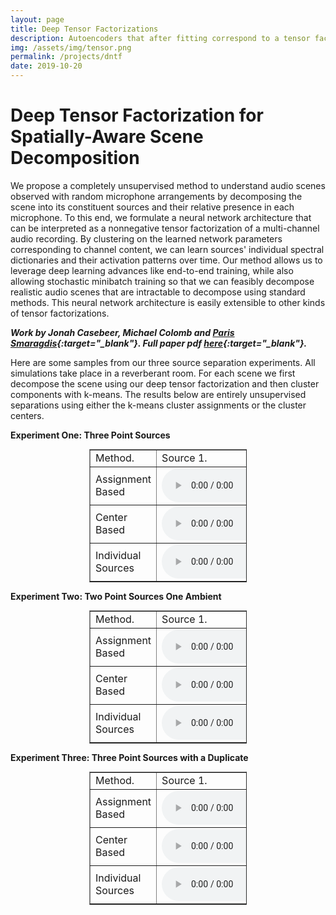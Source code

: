 ```yaml
---
layout: page
title: Deep Tensor Factorizations
description: Autoencoders that after fitting correspond to a tensor factorization.
img: /assets/img/tensor.png
permalink: /projects/dntf
date: 2019-10-20
---
```

Deep Tensor Factorization for Spatially-Aware Scene Decomposition
====================
We propose a completely unsupervised method to understand audio scenes observed with random microphone arrangements by decomposing the scene into its constituent sources and their relative presence in each microphone. To this end, we formulate a neural network architecture that can be interpreted as a nonnegative tensor factorization of a multi-channel audio recording. By clustering on the learned network parameters corresponding to channel content, we can learn sources' individual spectral dictionaries and their activation patterns over time. Our method allows us to leverage deep learning advances like end-to-end training, while also allowing stochastic minibatch training so that we can feasibly decompose realistic audio scenes that are intractable to decompose using standard methods. This neural network architecture is easily extensible to other kinds of tensor factorizations.

***Work by Jonah Casebeer, Michael Colomb and [Paris Smaragdis](http://paris.cs.illinois.edu/){:target="\_blank"}. Full paper pdf [here](https://arxiv.org/abs/1905.01391){:target="\_blank"}.***

Here are some samples from our three source separation experiments. All simulations take place in a reverberant room. For each scene we first decompose the scene using our deep tensor factorization and then cluster components with k-means. The results below are entirely unsupervised separations using either the k-means cluster assignments or the cluster centers.

**Experiment One: Three Point Sources**
<table border="1" style="margin:0px auto; width:50%">
  <tr>
    <td>Method.</td>
    <td>Source 1.</td>
    <td>Source 2</td>
    <td>Source 3</td>
  </tr>
  <tr>
    <td>Assignment Based</td>
		<td><audio controls style="width: 200px;"><source src="/assets/audio/dntf/3s_no_noise/assign1.wav" /></audio></td>
    <td><audio controls style="width: 200px;"><source src="/assets/audio/dntf/3s_no_noise/assign2.wav" /></audio></td>
    <td><audio controls style="width: 200px;"><source src="/assets/audio/dntf/3s_no_noise/assign3.wav" /></audio></td>
  </tr>
  <tr>
    <td>Center Based</td>
    <td><audio controls style="width: 200px;"><source src="/assets/audio/dntf/3s_no_noise/center1.wav" /></audio></td>
    <td><audio controls style="width: 200px;"><source src="/assets/audio/dntf/3s_no_noise/center2.wav" /></audio></td>
    <td><audio controls style="width: 200px;"><source src="/assets/audio/dntf/3s_no_noise/center3.wav" /></audio></td>
  </tr>
  <tr>
    <td>Individual Sources</td>
    <td><audio controls style="width: 200px;"><source src="/assets/audio/dntf/3s_no_noise/source1.wav" /></audio></td>
    <td><audio controls style="width: 200px;"><source src="/assets/audio/dntf/3s_no_noise/source2.wav" /></audio></td>
    <td><audio controls style="width: 200px;"><source src="/assets/audio/dntf/3s_no_noise/source3.wav" /></audio></td>
  </tr>
</table>


**Experiment Two: Two Point Sources One Ambient**
<table border="1" style="margin:0px auto; width:50%">
  <tr>
    <td>Method.</td>
    <td>Source 1.</td>
    <td>Source 2</td>
    <td>Source 3</td>
  </tr>
  <tr>
    <td>Assignment Based</td>
		<td><audio controls style="width: 200px;"><source src="/assets/audio/dntf/3s_noise/assign1.wav" /></audio></td>
    <td><audio controls style="width: 200px;"><source src="/assets/audio/dntf/3s_noise/assign2.wav" /></audio></td>
    <td><audio controls style="width: 200px;"><source src="/assets/audio/dntf/3s_noise/assign3.wav" /></audio></td>
  </tr>
  <tr>
    <td>Center Based</td>
    <td><audio controls style="width: 200px;"><source src="/assets/audio/dntf/3s_noise/center1.wav" /></audio></td>
    <td><audio controls style="width: 200px;"><source src="/assets/audio/dntf/3s_noise/center2.wav" /></audio></td>
    <td><audio controls style="width: 200px;"><source src="/assets/audio/dntf/3s_noise/center3.wav" /></audio></td>
  </tr>
  <tr>
    <td>Individual Sources</td>
    <td><audio controls style="width: 200px;"><source src="/assets/audio/dntf/3s_noise/source1.wav" /></audio></td>
    <td><audio controls style="width: 200px;"><source src="/assets/audio/dntf/3s_noise/source2.wav" /></audio></td>
    <td><audio controls style="width: 200px;"><source src="/assets/audio/dntf/3s_noise/source3.wav" /></audio></td>
  </tr>
</table>


**Experiment Three: Three Point Sources with a Duplicate**
<table border="1" style="margin:0px auto; width:50%">
  <tr>
    <td>Method.</td>
    <td>Source 1.</td>
    <td>Source 2</td>
  </tr>
  <tr>
    <td>Assignment Based</td>
		<td><audio controls style="width: 200px;"><source src="/assets/audio/dntf/2s_dup/assign1.wav" /></audio></td>
    <td><audio controls style="width: 200px;"><source src="/assets/audio/dntf/2s_dup/assign2.wav" /></audio></td>
  </tr>
  <tr>
    <td>Center Based</td>
    <td><audio controls style="width: 200px;"><source src="/assets/audio/dntf/2s_dup/center1.wav" /></audio></td>
    <td><audio controls style="width: 200px;"><source src="/assets/audio/dntf/2s_dup/center2.wav" /></audio></td>
  </tr>
  <tr>
    <td>Individual Sources</td>
    <td><audio controls style="width: 200px;"><source src="/assets/audio/dntf/2s_dup/source1.wav" /></audio></td>
    <td><audio controls style="width: 200px;"><source src="/assets/audio/dntf/2s_dup/source2.wav" /></audio></td>
  </tr>
</table>
